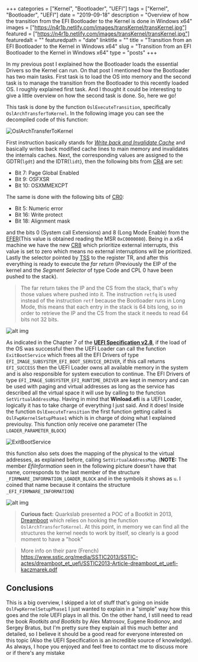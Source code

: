 +++
categories = ["Kernel", "Bootloader", "UEFI"]
tags = ["Kernel", "Bootloader", "UEFI"]
date = "2019-09-18"
description = "Overview of how the transition from the EFI Bootloader to the Kernel is done in Windows x64"
images = ["https://n4r1b.netlify.com/images/transKernel/transKernel.jpg"]
featured = ["https://n4r1b.netlify.com/images/transKernel/transKernel.jpg"]
featuredalt = ""
featuredpath = "date"
linktitle = ""
title = "Transition from an EFI Bootloader to the Kernel in Windows x64"
slug =  "Transition from an EFI Bootloader to the Kernel in Windows x64"
type = "posts"
+++

In my previous post I explained how the Bootloader loads the essential Drivers so the Kernel can run. On that post I mentioned how the Bootloader has two main tasks. First task is to load the OS into memory and the second task is to manage the transition from the Bootloader to this recently loaded OS. I roughly explained first task. And I thought it could be interesting to give a little overview on how the second task is done. So, here we go!

This task is done by the function `OslExecuteTransition`, specifically `OslArchTransferToKernel`. In the following image you can see the decompiled code of this function:

<img src="/images/transKernel/transfer_2_kernel.jpg" alt="OslArchTransferToKernel" style="margin:auto;"/>

First instruction basically stands for [*Write back and Invalidate Cache*](https://www.felixcloutier.com/x86/wbinvd) and basically writes back modified cache lines to main memory and invalidates the internals caches. Next, the corresponding values are assigned to the GDTR(``lgdt``) and the IDTR(`lidt`), then the following bits from [CR4](https://en.wikipedia.org/wiki/Control_register#CR4) are set:

- Bit 7: Page Global Enabled
- Bit 9: OSFXSR
- Bit 10: OSXMMEXCPT

The same is done with the following bits of [CR0](https://en.wikipedia.org/wiki/Control_register#CR0):

- Bit 5: Numeric error
- Bit 16: Write protect
- Bit 18: Alignment mask

and the bits 0 (System call Extensions) and 8 (Long Mode Enable) from the [EFER](https://en.wikipedia.org/wiki/Control_register#EFER)(This value is obtained reading the MSR `0xC0000080`). Being in a x64 machine we have the new [CR8](https://en.wikipedia.org/wiki/Control_register#CR8) which prioritize external interrupts, this value is set to zero which means no external interruptions will be prioritized. Lastly the selector pointed by [TSS](https://en.wikipedia.org/wiki/Task_state_segment) to the register TR, and after this everything is ready to execute the *far return* (Previously the EIP of the kernel and the *Segment Selector* of type Code and CPL 0 have been pushed to the stack).

> The far return takes the IP and the CS from the stack, that's why those values where pushed into it. The instruction `retfq` is used instead of the instruction `retf` because the Bootloader runs in Long Mode, this means that each entry in the stack is 64 bits long, so in order to retrieve the IP and the CS from the stack it needs to read 64 bits not 32 bits.

![alt img](/images/transKernel/transition_retfq.jpg "retfq transition")

As indicated in the Chapter 7 of the [**UEFI Specification v2.8**](https://uefi.org/specifications), if the load of the OS was successful then the UEFI Loader can call the function `ExitBootService` which frees all the EFI Drivers of type `EFI_IMAGE_SUBSYSTEM_EFI_BOOT_SERVICE_DRIVER`, if this call returns `EFI_SUCCESS` then the UEFI Loader owns all available memory in the system and is also responsible for system execution to continue. The EFI Drivers of type `EFI_IMAGE_SUBSYSTEM_EFI_RUNTIME_DRIVER` are kept in memory and can be used with paging and virtual addresses as long as the service has described all the virtual space it will use by calling to the function `SetVirtualAddressMap`. Having in mind that **Winload.efi** is a UEFI Loader, logically it has to take charge of everything I just said. And it does! Inside the function `OslExecuteTransition` the first function getting called is `OslFwpKernelSetupPhase1` which is in charge of doing what I explained previoulsy. This function only receive one parameter (The `LOADER_PARAMETER_BLOCK`)

<img src="/images/transKernel/ExitBootService.jpg" alt="ExitBootService" style="margin:auto;"/>

this function also sets does the mapping of the physical to the virtual addresses, as explained before, calling `SetVirtualAddressMap`. (**NOTE:** The member *EfiInformation* seen in the following picture doesn't have that name, corresponds to the last member of the structure `_FIRMWARE_INFORMATION_LOADER_BLOCK` and in the symbols it shows as `u`. I coined that name because it contains the structure `_EFI_FIRMWARE_INFORMATION`)

![alt img](/images/transKernel/SetVirtualAddress.jpg "SetVirtualAddressMap")


> **Curious fact:** Quarkslab presented a POC of a Bootkit in 2013, [Dreamboot](https://github.com/quarkslab/dreamboot) which relies on hooking the function `OslArchTransferToKernel`. At this point, in memory we can find all the structures the kernel needs to work by itself, so clearly is a good moment to have a "hook"

> More info on their pare (French) https://www.sstic.org/media/SSTIC2013/SSTIC-actes/dreamboot_et_uefi/SSTIC2013-Article-dreamboot_et_uefi-kaczmarek.pdf

## Conclusions

This is a big overview, I skipped a lot of stuff that's going on inside `OslFwpKernelSetupPhase1` I just wanted to explain in a "simple" way how this goes and the role UEFI plays in all this. On the other hand, I still need to read the book *Rootkits and Bootkits* by Alex Matrosov, Eugene Rodionov, and Sergey Bratus, but I'm pretty sure they explain all this much better and detailed, so I believe it should be a good read for everyone interested on this topic (Also the UEFI Specification is an incredible source of knowledge). As always, I hope you enjoyed and feel free to contact me to discuss more or if there's any mistake